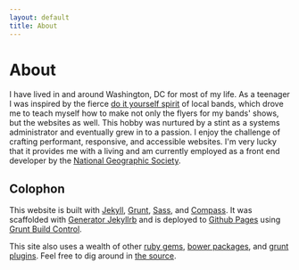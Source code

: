 ```yaml
---
layout: default
title: About
---
```


# About

I have lived in and around Washington, DC for most of my life. As a teenager I was inspired by the fierce [do it yourself spirit](http://en.wikipedia.org/wiki/Do_it_yourself#Subculture) of local bands, which drove me to teach myself how to make not only the flyers for my bands' shows, but the websites as well. This hobby was nurtured by a stint as a systems administrator and eventually grew in to a passion. I enjoy the challenge of crafting performant, responsive, and accessible websites. I'm very lucky that it provides me with a living and am currently employed as a front end developer by the [National Geographic Society](http://nationalgeographic.com).

## Colophon

This website is built with [Jekyll](http://jekyllrb.com/), [Grunt](http://gruntjs.com/), [Sass](http://sass-lang.com/), and [Compass](http://compass-style.org/). It was scaffolded with [Generator Jekyllrb](https://github.com/robwierzbowski/generator-jekyllrb) and is deployed to [Github Pages](http://pages.github.com/) using [Grunt Build Control](https://github.com/robwierzbowski/grunt-build-control).

This site also uses a wealth of other [ruby gems](https://github.com/xiwcx/xiwcx.github.io/blob/src/Gemfile), [bower packages](https://github.com/xiwcx/xiwcx.github.io/blob/src/bower.json), and [grunt plugins](https://github.com/xiwcx/xiwcx.github.io/blob/src/package.json). Feel free to dig around in [the source](https://github.com/xiwcx/xiwcx.github.io/tree/src).
